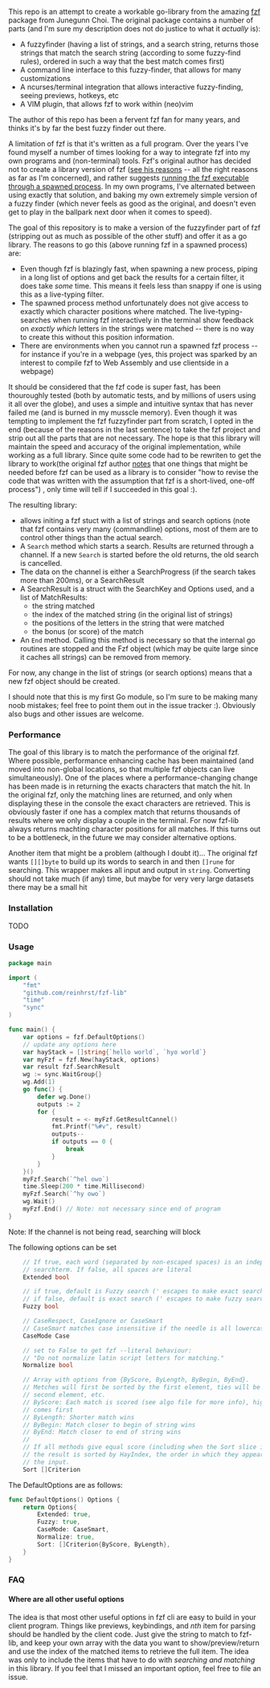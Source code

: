 This repo is an attempt to create a workable go-library from the amazing [fzf][1] package
from Junegunn Choi.
The original package contains a number of parts (and I'm sure my description does not do justice to what it *actually* is):

- A fuzzyfinder (having a list of strings, and a search string, returns those strings that match the search string (according to some fuzzy-find rules), ordered in such a way that the best match comes first)
- A command line interface to this fuzzy-finder, that allows for many customizations
- A ncurses/terminal integration that allows interactive fuzzy-finding, seeing previews, hotkeys, etc
- A VIM plugin, that allows fzf to work within (neo)vim

The author of this repo has been a fervent fzf fan for many years, and thinks it's by far the best fuzzy finder out there.

A limitation of fzf is that it's written as a full program.
Over the years I've found myself a number of times looking for a way to integrate fzf into my own programs and (non-terminal) tools.
Fzf's original author has decided not to create a library version of fzf ([see his reasons][2] -- all the right reasons as far as I'm concerned), and rather suggests [running the fzf executable through a spawned process][3].
In my own programs, I've alternated between using exactly that solution, and baking my own extremely simple version of a fuzzy finder (which never feels as good as the original, and doesn't even get to play in the ballpark next door when it comes to speed).

The goal of this repository is to make a version of the fuzzyfinder part of fzf (stripping out as much as possible of the other stuff) and offer it as a go library.
The reasons to go this (above running fzf in a spawned process) are:

- Even though fzf is blazingly fast, when spawning a new process, piping in a long list of options and get back the results for a certain filter, it does take *some* time. This means it feels less than snappy if one is using this as a live-typing filter.
- The spawned process method unfortunately does not give access to exactly which character positions where matched. The live-typing-searches when running fzf interactively in the terminal show feedback on *exactly which* letters in the strings were matched -- there is no way to create this without this position information.
- There are environments when you cannot run a spawned fzf process -- for instance if you're in a webpage (yes, this project was sparked by an interest to compile fzf to Web Assembly and use clientside in a webpage)

It should be considered that the fzf code is super fast, has been thouroughly tested (both by automatic tests, and by millions of users using it all over the globe), and uses a simple and intuitive syntax that has never failed me (and is burned in my musscle memory).
Even though it was tempting to implement the fzf fuzzyfinder part from scratch, I opted in the end (because of the reasons in the last sentence) to take the fzf project and strip out all the parts that are not necessary.
The hope is that this library will maintain the speed and accuracy of the original implementation, while working as a full library.
Since quite some code had to be rewriten to get the library to work(the original fzf author [notes][2] that one things that might be needed before fzf can be used as a library is to consider "how to revise the code that was written with the assumption that fzf is a short-lived, one-off process") , only time will tell if I succeeded in this goal :).

The resulting library:
- allows initing a fzf stuct with a list of strings and search options (note that fzf contains very many (commandline) options, most of them are to control other things than the actual search.
- A `Search` method which starts a search. Results are returned through a channel. If a new `Search` is started before the old returns, the old search is cancelled.
- The data on the channel is either a SearchProgress (if the search takes more than 200ms), or a SearchResult
- A SearchResult is a struct with the SearchKey and Options used, and a list of MatchResults:
    - the string matched
    - the index of the matched string (in the original list of strings)
    - the positions of the letters in the string that were matched
    - the bonus (or score) of the match
- An `End` method. Calling this method is necessary so that the internal go routines are stopped and the Fzf object (which may be quite large since it caches all strings) can be removed from memory.

For now, any change in the list of strings (or search options) means that a new fzf object should be created.


I should note that this is my first Go module, so I'm sure to be making many noob mistakes; feel free to point them out in the issue tracker :).
Obviously also bugs and other issues are welcome.

### Performance
The goal of this library is to match the performance of the original fzf.
Where possible, performance enhancing cache has been maintained (and moved into non-global locations, so that multiple fzf objects can live simultaneously).
One of the places where a performance-changing change has been made is in returning the exacts characters that match the hit.
In the original fzf, only the matching lines are returned, and only when displaying these in the console the exact characters are retrieved.
This is obviously faster if one has a complex match that returns thousands of results where we only display a couple in the terminal.
For now fzf-lib always returns machting character positions for all matches.
If this turns out to be a bottleneck, in the future we may consider alternative options.

Another item that might be a problem (although I doubt it)...
The original fzf wants `[][]byte` to build up its words to search in and then `[]rune` for searching. 
This wrapper makes all input and output in `string`.
Converting should not take much (if any) time, but maybe for very very large datasets there may be a small hit


### Installation

TODO

### Usage


```go
package main

import (
    "fmt"
    "github.com/reinhrst/fzf-lib"
    "time"
    "sync"
)

func main() {
    var options = fzf.DefaultOptions()
    // update any options here
    var hayStack = []string{`hello world`, `hyo world`}
    var myFzf = fzf.New(hayStack, options)
    var result fzf.SearchResult
    wg := sync.WaitGroup{}
    wg.Add(1)
    go func() {
        defer wg.Done()
        outputs := 2
        for {
            result = <- myFzf.GetResultCannel()
            fmt.Printf("%#v", result)
            outputs--
            if outputs == 0 {
                break
            }
        }
    }()
    myFzf.Search(`^hel owo`)
    time.Sleep(200 * time.Millisecond)
    myFzf.Search(`^hy owo`)
    wg.Wait()
    myFzf.End() // Note: not necessary since end of program
}
```

Note: If the channel is not being read, searching will block

The following options can be set
```go
    // If true, each word (separated by non-escaped spaces) is an independent
    // searchterm. If false, all spaces are literal
    Extended bool

    // if true, default is Fuzzy search (' escapes to make exact search)
    // if false, default is exact search (' escapes to make fuzzy search)
    Fuzzy bool

    // CaseRespect, CaseIgnore or CaseSmart
    // CaseSmart matches case insensitive if the needle is all lowercase, else case sensitive
    CaseMode Case

    // set to False to get fzf --literal behaviour:
    // "Do not normalize latin script letters for matching."
    Normalize bool

    // Array with options from {ByScore, ByLength, ByBegin, ByEnd}.
    // Metches will first be sorted by the first element, ties will be sorted by
    // second element, etc.
    // ByScore: Each match is scored (see algo file for more info), higher score 
    // comes first
    // ByLength: Shorter match wins
    // ByBegin: Match closer to begin of string wins
    // ByEnd: Match closer to end of string wins
    //
    // If all methods give equal score (including when the Sort slice is empty),
    // the result is sorted by HayIndex, the order in which they appeared in
    // the input.
    Sort []Criterion

```
The DefaultOptions are as follows:
```go
func DefaultOptions() Options {
    return Options{
        Extended: true,
        Fuzzy: true,
        CaseMode: CaseSmart,
        Normalize: true,
        Sort: []Criterion{ByScore, ByLength},
    }
}
```


### FAQ

#### Where are all other useful options
The idea is that most other useful options in fzf cli are easy to build in your client program.
Things like previews, keybindings, and _nth_ item for parsing should be handled by the client code.
Just give the string to match to fzf-lib, and keep your own array with the data you want to show/preview/return and use the index of the matched items to retrieve the full item.
The idea was only to include the items that have to do with _searching and matching_ in this library.
If you feel that I missed an important option, feel free to file an issue.


[1]: https://github.com/junegunn/fzf
[2]: https://github.com/junegunn/fzf/pull/1053#issuecomment-330024275
[3]: https://junegunn.kr/2016/02/using-fzf-in-your-program
